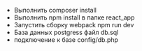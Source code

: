 <ul>
    <li>Выполнить composer install</li>
    <li>Выполнить npm install в папке react_app</li>
    <li>Запустить сборку webpack npm run dev</li>
    <li>База данных postgress файл db.sql</li>
    <li>подключение к базе config/db.php</li>
</ul>

